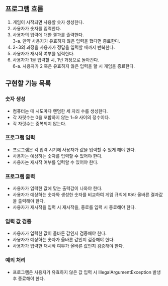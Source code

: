 ## 프로그램 흐름
1. 게임이 시작되면 사용할 숫자 생성한다.
2. 사용자가 숫자를 입력한다.
3. 사용자의 입력에 대한 결과를 출력한다.\
   3-a. 만약 사용자가 유효하지 않은 입력을 했다면 종료한다.
4. 2~3의 과정을 사용자가 정답을 입력할 때까지 반복한다.
5. 사용자가 재시작 여부를 입력한다.
6. 사용자가 1을 입력할 시, 1번 과정으로 돌아간다.\
   6-a. 사용자가 2 혹은 유효하지 않은 입력을 할 시 게임을 종료한다.

## 구현할 기능 목록
### 숫자 생성
- 컴퓨터는 매 시도마다 랜덤한 세 자리 수를 생성한다.
- 각 자릿수는 0을 포함하지 않는 1~9 사이의 정수이다.
- 각 자릿수는 중복되지 않는다.

### 프로그램 입력
- 프로그램은 각 입력 시기에 사용자가 값을 입력할 수 있게 해야 한다.
- 사용자는 예상하는 숫자를 입력할 수 있어야 한다.
- 사용자는 재시작 여부를 입력할 수 있어야 한다.

### 프로그램 출력
- 사용자가 입력한 값에 맞는 출력값이 나와야 한다.
- 사용자가 예상하는 숫자와 생성한 숫자를 비교하여 게임 규칙에 따라 올바른 결과값을 출력해야 한다.
- 사용자가 재시작을 입력 시 재시작을, 종료를 입력 시 종료해야 한다.

### 입력 값 검증
- 사용자가 입력한 값이 올바른 값인지 검증해야 한다.
- 사용자가 예상하는 숫자가 올바른 값인지 검증해야 한다.
- 사용자가 입력한 재시작 여부가 올바른 값인지 검증해야 한다.

### 예외 처리
- 프로그램은 사용자가 유효하지 않은 값 입력 시 IllegalArgumentException 발생 후 종료해야 한다.